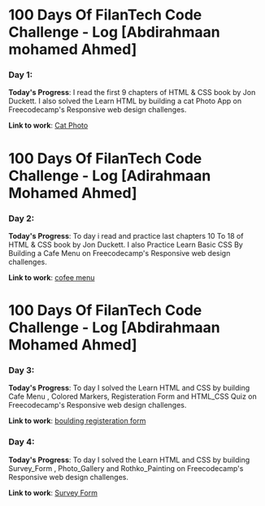 
# 100 Days Of FilanTech Code Challenge - Log [Abdirahmaan mohamed Ahmed]

### Day 1:

**Today's Progress**: I read the first 9 chapters of HTML & CSS book by Jon Duckett. I also solved the Learn HTML by building a cat Photo App on Freecodecamp's Responsive web design challenges.

**Link to work**: [Cat Photo](https://github.com/Abdirahmaan12/surfey_form/tree/master/Surfey%20form/cat_photo/)

# 100 Days Of FilanTech Code Challenge - Log [Adirahmaan Mohamed Ahmed]

### Day 2: 

**Today's Progress**: To day i read and practice last chapters 10 To 18 of HTML & CSS book by Jon Duckett. I also Practice Learn Basic CSS By Building a Cafe Menu  on Freecodecamp's Responsive web design challenges.

**Link to work**: [cofee menu](https://github.com/Abdirahmaan12/surfey_form/tree/master/Surfey%20form/cofee_menu/)

# 100 Days Of FilanTech Code Challenge - Log [Abdirahmaan Mohamed Ahmed]

### Day 3: 

**Today's Progress**: To day I solved the Learn HTML and CSS by building Cafe Menu , Colored Markers, Registeration Form and HTML_CSS Quiz on Freecodecamp's Responsive web design challenges.

**Link to work**: [boulding registeration form](https://github.com/Abdirahmaan12/surfey_form/tree/master/Surfey%20form/boulding_registeration_form/)

### Day 4:

**Today's Progress**: To day I solved the Learn HTML and CSS by building Survey_Form , Photo_Gallery and  Rothko_Painting  on Freecodecamp's Responsive web design challenges.

**Link to work**: [Survey Form](https://github.com/Abdirahmaan12/surfey_form/tree/master/Surfey%20form/surfey_form/)


